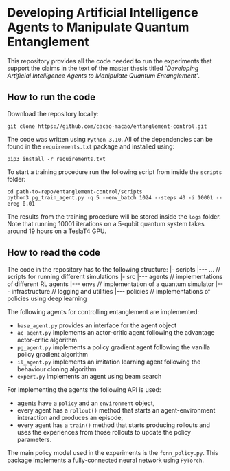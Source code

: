 # Developing Artificial Intelligence Agents to Manipulate Quantum Entanglement

This repository provides all the code needed to run the
experiments that support the claims in the text of the
master thesis titled <i>`Developing Artificial Intelligence
Agents to Manipulate Quantum Entanglement'</i>.


## How to run the code
Download the repository locally:
```
git clone https://github.com/cacao-macao/entanglement-control.git
```

The code was written using `Python 3.10`. All of the dependencies
can be found in the `requirements.txt` package and installed using:
```
pip3 install -r requirements.txt
```

To start a training procedure run the following script from inside
the `scripts` folder:
```
cd path-to-repo/entanglement-control/scripts
python3 pg_train_agent.py -q 5 --env_batch 1024 --steps 40 -i 10001 --ereg 0.01
```

The results from the training procedure will be stored inside the
`logs` folder.
Note that running 10001 iterations on a 5-qubit quantum system
takes around 19 hours on a TeslaT4 GPU.


## How to read the code
The code in the repository has to the following structure:
  |- scripts
  |--- ...      // scripts for running different simulations
  |- src
  |--- agents   // implementations of different RL agents
  |--- envs     // implementation of a quantum simulator
  |--- infrastructure // logging and utilities
  |--- policies // implementations of policies using deep learning


The following agents for controlling entanglement are implemented:
  * `base_agent.py` provides an interface for the agent object
  * `ac_agent.py`   implements an actor-critic agent following the
advantage actor-critic algorithm
  * `pg_agent.py`   implements a policy gradient agent following
the vanilla policy gradient algorithm
  * `il_agent.py`   implements an imitation learning agent following
the behaviour cloning algorithm
  * `expert.py`     implements an agent using beam search

For implementing the agents the following API is used:
  * agents have a `policy` and an `environment` object,
  * every agent has a `rollout()` method that starts an
    agent-environment interaction and produces an episode,
  * every agent has a `train()` method that starts producing
    rollouts and uses the experiences from those rollouts to
    update the policy parameters.

The main policy model used in the experiments is the `fcnn_policy.py`.
This package implements a fully-connected neural network using
`PyTorch`.

